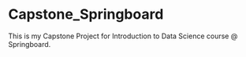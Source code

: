 # Capstone_Springboard
This is my Capstone Project for Introduction to Data Science course @ Springboard.
